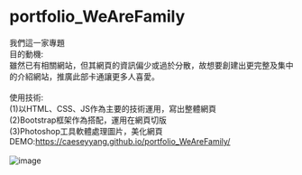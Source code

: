 # portfolio_WeAreFamily
我們這一家專題<br/>
目的動機:<br/>
雖然已有相關網站，但其網頁的資訊偏少或過於分散，故想要創建出更完整及集中的介紹網站，推廣此部卡通讓更多人喜愛。<br/>
<br/>
使用技術:<br/>
(1)以HTML、CSS、JS作為主要的技術運用，寫出整體網頁<br/>
(2)Bootstrap框架作為搭配，運用在網頁切版<br/>
(3)Photoshop工具軟體處理圖片，美化網頁<br/>
DEMO:https://caeseyyang.github.io/portfolio_WeAreFamily/
<br/><br/>
![image](https://user-images.githubusercontent.com/104266043/180778765-a44a19fd-b8dc-47dc-becf-773c51148ac4.png)
